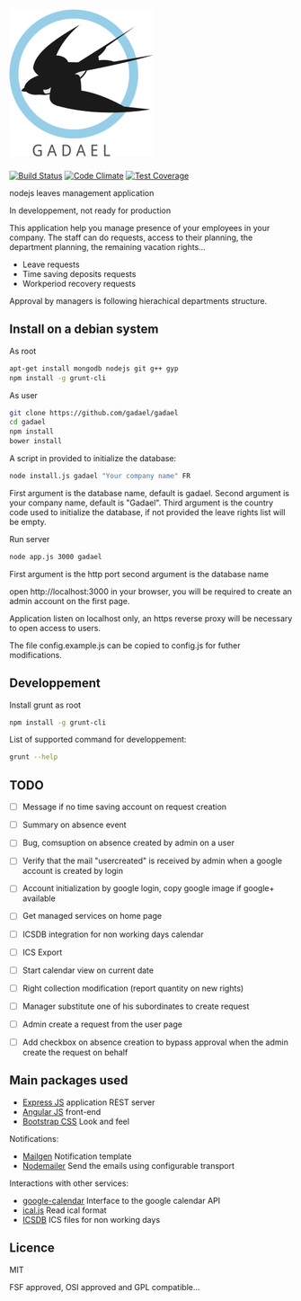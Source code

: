 # ![Gadael](public/images/logoText256.png)

[![Build Status](https://travis-ci.org/gadael/gadael.svg)](https://travis-ci.org/gadael/gadael)
[![Code Climate](https://codeclimate.com/github/gadael/gadael/badges/gpa.svg)](https://codeclimate.com/github/gadael/gadael)
[![Test Coverage](https://codeclimate.com/github/gadael/gadael/badges/coverage.svg)](https://codeclimate.com/github/gadael/gadael/coverage)

nodejs leaves management application

In developpement, not ready for production

This application help you manage presence of your employees in your company. The staff can do requests, access to their planning, the department planning, the remaining vacation rights...

* Leave requests
* Time saving deposits requests
* Workperiod recovery requests

Approval by managers is following hierachical departments structure.


## Install on a debian system

As root

```bash
apt-get install mongodb nodejs git g++ gyp
npm install -g grunt-cli
```

As user

```bash
git clone https://github.com/gadael/gadael
cd gadael
npm install
bower install
```


A script in provided to initialize the database:

```bash
node install.js gadael "Your company name" FR
```
First argument is the database name, default is gadael.
Second argument is your company name, default is "Gadael".
Third argument is the country code used to initialize the database, if not provided the leave rights list will be empty.

Run server

```bash
node app.js 3000 gadael
```

First argument is the http port
second argument is the database name

open http://localhost:3000 in your browser, you will be required to create an admin account on the first page.

Application listen on localhost only, an https reverse proxy will be necessary to open access to users.

The file config.example.js can be copied to config.js for futher modifications.


## Developpement

Install grunt as root
```bash
npm install -g grunt-cli
```

List of supported command for developpement:
```bash
grunt --help
```

## TODO

- [ ] Message if no time saving account on request creation
- [ ] Summary on absence event
- [ ] Bug, comsuption on absence created by admin on a user
- [ ] Verify that the mail "usercreated" is received by admin when a google account is created by login
- [ ] Account initialization by google login, copy google image if google+ available
- [ ] Get managed services on home page
- [ ] ICSDB integration for non working days calendar
- [ ] ICS Export
- [ ] Start calendar view on current date
- [ ] Right collection modification (report quantity on new rights)
- [ ] Manager substitute one of his subordinates to create request
- [ ] Admin create a request from the user page
- [ ] Add checkbox on absence creation to bypass approval when the admin create the request on behalf


## Main packages used

* [Express JS](http://expressjs.com/) application REST server
* [Angular JS](https://angularjs.org/) front-end
* [Bootstrap CSS](http://getbootstrap.com/) Look and feel

Notifications:

* [Mailgen](https://github.com/eladnava/mailgen) Notification template
* [Nodemailer](https://nodemailer.com/) Send the emails using configurable transport

Interactions with other services:

* [google-calendar](https://github.com/wanasit/google-calendar) Interface to the google calendar API
* [ical.js](https://github.com/peterbraden/ical.js) Read ical format
* [ICSDB](https://github.com/gadael/icsdb) ICS files for non working days

## Licence

MIT

FSF approved, OSI approved and GPL compatible...
